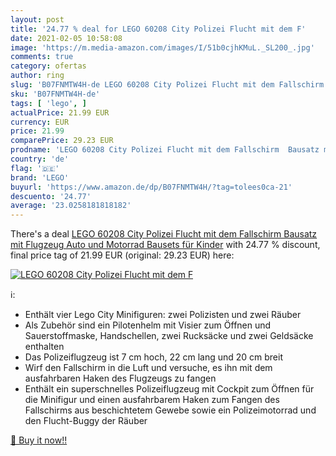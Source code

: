 ```yaml
---
layout: post
title: '24.77 % deal for LEGO 60208 City Polizei Flucht mit dem F'
date: 2021-02-05 10:58:08
image: 'https://m.media-amazon.com/images/I/51b0cjhKMuL._SL200_.jpg'
comments: true
category: ofertas
author: ring
slug: 'B07FNMTW4H-de LEGO 60208 City Polizei Flucht mit dem Fallschirm Bausatz...'
sku: 'B07FNMTW4H-de'
tags: [ 'lego', ]
actualPrice: 21.99 EUR
currency: EUR
price: 21.99
comparePrice: 29.23 EUR
prodname: 'LEGO 60208 City Polizei Flucht mit dem Fallschirm  Bausatz mit Flugzeug  Auto und Motorrad  Bausets für Kinder'
country: 'de'
flag: '🇩🇪'
brand: 'LEGO'
buyurl: 'https://www.amazon.de/dp/B07FNMTW4H/?tag=tolees0ca-21'
descuento: '24.77'
average: '23.0258181818182'
---
```


There's a deal [LEGO 60208 City Polizei Flucht mit dem Fallschirm  Bausatz mit Flugzeug  Auto und Motorrad  Bausets für Kinder](https://www.amazon.de/dp/B07FNMTW4H/?tag=tolees0ca-21)  with  24.77 % discount, final price tag of  21.99 EUR (original: 29.23 EUR) here:

[![LEGO 60208 City Polizei Flucht mit dem F](https://m.media-amazon.com/images/I/51b0cjhKMuL._SL200_.jpg)](https://www.amazon.de/dp/B07FNMTW4H/?tag=tolees0ca-21)

ℹ️:

- Enthält vier Lego City Minifiguren: zwei Polizisten und zwei Räuber
- Als Zubehör sind ein Pilotenhelm mit Visier zum Öffnen und Sauerstoffmaske, Handschellen, zwei Rucksäcke und zwei Geldsäcke enthalten
- Das Polizeiflugzeug ist 7 cm hoch, 22 cm lang und 20 cm breit
- Wirf den Fallschirm in die Luft und versuche, es ihn mit dem ausfahrbaren Haken des Flugzeugs zu fangen
- Enthält ein superschnelles Polizeiflugzeug mit Cockpit zum Öffnen für die Minifigur und einen ausfahrbarem Haken zum Fangen des Fallschirms aus beschichtetem Gewebe sowie ein Polizeimotorrad und den Flucht-Buggy der Räuber

[🛒 Buy it now!!](https://www.amazon.de/dp/B07FNMTW4H/?tag=tolees0ca-21)
